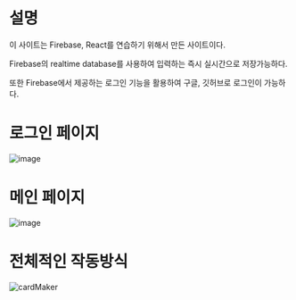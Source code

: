 # 설명

이 사이트는 Firebase, React를 연습하기 위해서 만든 사이트이다.

Firebase의 realtime database를 사용하여 입력하는 즉시 실시간으로 저장가능하다.

또한 Firebase에서 제공하는 로그인 기능을 활용하여 구글, 깃허브로 로그인이 가능하다.


# 로그인 페이지

![image](https://user-images.githubusercontent.com/56648090/149625595-2ef69020-e67f-4432-a674-06716127155a.png)


# 메인 페이지

![image](https://user-images.githubusercontent.com/56648090/149625629-2f17b8cd-bd9e-48a8-a64d-ac1b71f9ac4a.png)


# 전체적인 작동방식

![cardMaker](https://user-images.githubusercontent.com/56648090/149625640-e7e0fad8-6503-450b-9914-cb7011f28e90.gif)
